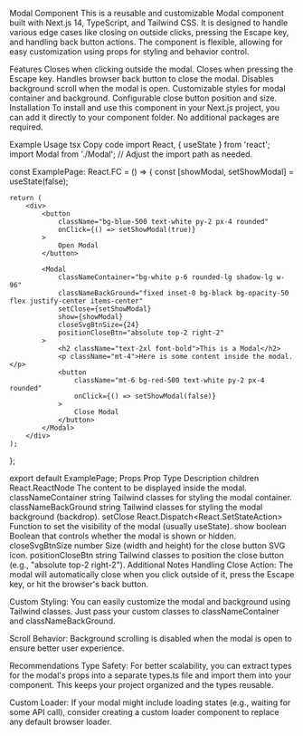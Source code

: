 Modal Component
This is a reusable and customizable Modal component built with Next.js 14, TypeScript, and Tailwind CSS. It is designed to handle various edge cases like closing on outside clicks, pressing the Escape key, and handling back button actions. The component is flexible, allowing for easy customization using props for styling and behavior control.

Features
Closes when clicking outside the modal.
Closes when pressing the Escape key.
Handles browser back button to close the modal.
Disables background scroll when the modal is open.
Customizable styles for modal container and background.
Configurable close button position and size.
Installation
To install and use this component in your Next.js project, you can add it directly to your component folder. No additional packages are required.

Example Usage
tsx
Copy code
import React, { useState } from 'react';
import Modal from './Modal'; // Adjust the import path as needed.

const ExamplePage: React.FC = () => {
const [showModal, setShowModal] = useState(false);

    return (
        <div>
            <button
                className="bg-blue-500 text-white py-2 px-4 rounded"
                onClick={() => setShowModal(true)}
            >
                Open Modal
            </button>

            <Modal
                classNameContainer="bg-white p-6 rounded-lg shadow-lg w-96"
                classNameBackGround="fixed inset-0 bg-black bg-opacity-50 flex justify-center items-center"
                setClose={setShowModal}
                show={showModal}
                closeSvgBtnSize={24}
                positionCloseBtn="absolute top-2 right-2"
            >
                <h2 className="text-2xl font-bold">This is a Modal</h2>
                <p className="mt-4">Here is some content inside the modal.</p>
                <button
                    className="mt-6 bg-red-500 text-white py-2 px-4 rounded"
                    onClick={() => setShowModal(false)}
                >
                    Close Modal
                </button>
            </Modal>
        </div>
    );

};

export default ExamplePage;
Props
Prop Type Description
children React.ReactNode The content to be displayed inside the modal.
classNameContainer string Tailwind classes for styling the modal container.
classNameBackGround string Tailwind classes for styling the modal background (backdrop).
setClose React.Dispatch<React.SetStateAction<boolean>> Function to set the visibility of the modal (usually useState).
show boolean Boolean that controls whether the modal is shown or hidden.
closeSvgBtnSize number Size (width and height) for the close button SVG icon.
positionCloseBtn string Tailwind classes to position the close button (e.g., "absolute top-2 right-2").
Additional Notes
Handling Close Action: The modal will automatically close when you click outside of it, press the Escape key, or hit the browser's back button.

Custom Styling: You can easily customize the modal and background using Tailwind classes. Just pass your custom classes to classNameContainer and classNameBackGround.

Scroll Behavior: Background scrolling is disabled when the modal is open to ensure better user experience.

Recommendations
Type Safety: For better scalability, you can extract types for the modal's props into a separate types.ts file and import them into your component. This keeps your project organized and the types reusable.

Custom Loader: If your modal might include loading states (e.g., waiting for some API call), consider creating a custom loader component to replace any default browser loader.
